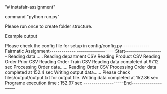 "# instafair-assignment"

command "python run.py"

Please run once to create folder structure.

Example output 

Please check the config file for setup in config/config.py
-------------Fairmatic Assignment-------------
-------------------Start-------------------
Reading data......
Reading department CSV
Reading Product CSV
Reading Order Prior CSV
Reading Order Train CSV
Reading data completed at 97.12 sec
Processing Order data......
Reading Order CSV
Processing Order data completed at 152.4 sec
Writing output data......
Please check files/output/output.txt for output file.
Writing data completed at 152.86 sec
Programe execution time :  152.97 sec
--------------------End-------------------- 


